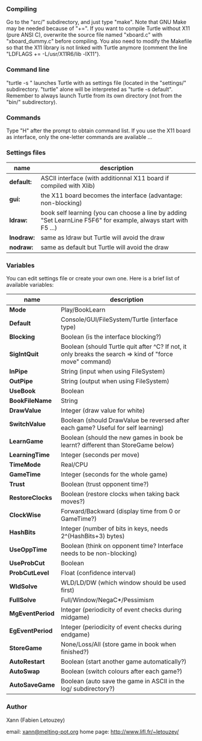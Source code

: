 ### Compiling

Go to the "src/" subdirectory, and just type "make". Note that GNU Make may
be needed because of "+=". If you want to compile Turtle without X11 (pure
ANSI C), overwrite the source file named "xboard.c" with "xboard_dummy.c"
before compiling. You also need to modify the Makefile so that the X11 library
is not linked with Turtle anymore (comment the line
"LDFLAGS += -L/usr/X11R6/lib -lX11").

### Command line

"turtle -s <file>" launches Turtle with <file> as settings file (located in
the "settings/" subdirectory. "turtle" alone will be interpreted as
"turtle -s default". Remember to always launch Turtle from its own directory
(not from the "bin/" subdirectory).

### Commands

Type "H" after the prompt to obtain command list. If you use the X11 board as
interface, only the one-letter commands are available ...

### Settings files

name | description
--- | ---
**default:** | ASCII interface (with additionnal X11 board if compiled with Xlib)
**gui:**     | the X11 board becomes the interface (advantage: non-blocking)
**ldraw:**   | book self learning (you can choose a line by adding "Set LearnLine F5F6" for example, always start with F5 ...)
**lnodraw:** | same as ldraw but Turtle will avoid the draw
**nodraw:**  | same as default but Turtle will avoid the draw

### Variables

You can edit settings file or create your own one. Here is a brief list
of available variables:

name | description
--- | ---
**Mode**         | Play/BookLearn
**Default**      | Console/GUI/FileSystem/Turtle (interface type)
**Blocking**     | Boolean (is the interface blocking?)
**SigIntQuit**   | Boolean (should Turtle quit after ^C? If not, it only breaks the search => kind of "force move" command)
**InPipe**       | String (input when using FileSystem)
**OutPipe**      | String (output when using FileSystem)
**UseBook**      | Boolean
**BookFileName** | String
**DrawValue**    | Integer (draw value for white)
**SwitchValue**  | Boolean (should DrawValue be reversed after each game? Useful for self learning)
**LearnGame**    | Boolean (should the new games in book be learnt? different than StoreGame below)
**LearningTime** | Integer (seconds per move)
**TimeMode**     | Real/CPU
**GameTime**     | Integer (seconds for the whole game)
**Trust**        | Boolean (trust opponent time?)
**RestoreClocks** | Boolean (restore clocks when taking back moves?)
**ClockWise**    | Forward/Backward (display time from 0 or GameTime?)
**HashBits**     | Integer (number of bits in keys, needs 2^(HashBits+3) bytes)
**UseOppTime**   | Boolean (think on opponent time? Interface needs to be non-blocking)
**UseProbCut**   | Boolean
**ProbCutLevel** | Float   (confidence interval)
**WldSolve**     | WLD/LD/DW (which window should be used first)
**FullSolve**    | Full/Window/NegaC*/Pessimism
**MgEventPeriod** | Integer (periodicity of event checks during midgame)
**EgEventPeriod** | Integer (periodicity of event checks during endgame)
**StoreGame**    | None/Loss/All (store game in book when finished?)
**AutoRestart**  | Boolean (start another game automatically?)
**AutoSwap**     | Boolean (switch colours after each game?)
**AutoSaveGame** | Boolean (auto save the game in ASCII in the log/ subdirectory?)

### Author

Xann (Fabien Letouzey)

email:     xann@melting-pot.org
home page: http://www.lifl.fr/~letouzey/

